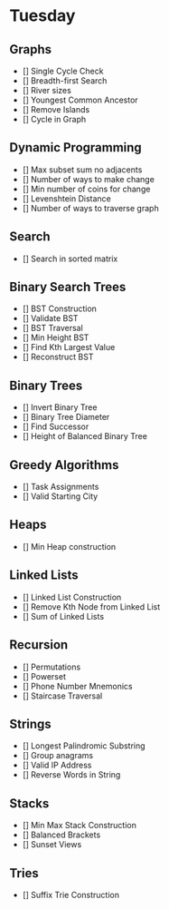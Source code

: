 # Tuesday

## Graphs

- [] Single Cycle Check
- [] Breadth-first Search
- [] River sizes
- [] Youngest Common Ancestor
- [] Remove Islands
- [] Cycle in Graph

## Dynamic Programming

- [] Max subset sum no adjacents
- [] Number of ways to make change
- [] Min number of coins for change
- [] Levenshtein Distance
- [] Number of ways to traverse graph

## Search

- [] Search in sorted matrix

## Binary Search Trees

- [] BST Construction
- [] Validate BST
- [] BST Traversal
- [] Min Height BST
- [] Find Kth Largest Value
- [] Reconstruct BST

## Binary Trees

- [] Invert Binary Tree
- [] Binary Tree Diameter
- [] Find Successor
- [] Height of Balanced Binary Tree

## Greedy Algorithms

- [] Task Assignments
- [] Valid Starting City

## Heaps

- [] Min Heap construction

## Linked Lists

- [] Linked List Construction
- [] Remove Kth Node from Linked List
- [] Sum of Linked Lists

## Recursion

- [] Permutations
- [] Powerset
- [] Phone Number Mnemonics
- [] Staircase Traversal

## Strings

- [] Longest Palindromic Substring
- [] Group anagrams
- [] Valid IP Address
- [] Reverse Words in String

## Stacks

- [] Min Max Stack Construction
- [] Balanced Brackets
- [] Sunset Views

## Tries

- [] Suffix Trie Construction
